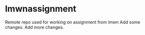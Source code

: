 # lmwnassignment
Remote repo used for working on assignment from lmwn 
Add some changes.
Add more changes.

